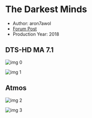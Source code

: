 # The Darkest Minds

* Author: aron7awol
* [Forum Post](https://www.avsforum.com/threads/bass-eq-for-filtered-movies.2995212/post-57018676)
* Production Year: 2018

## DTS-HD MA 7.1

![img 0](https://i.imgur.com/IWlr3ZO.jpg)

![img 1](https://i.imgur.com/YZzstye.jpg)

## Atmos

![img 2](https://i.imgur.com/XGt9WFv.jpg)

![img 3](https://i.imgur.com/Fn5Lu1d.jpg)

